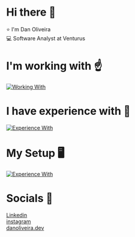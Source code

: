 # Hi there 👋

⭐ I'm Dan Oliveira  
💻 Software Analyst at Venturus

# I'm working with ☝️
[![Working With](https://skillicons.dev/icons?i=react,ts,nextjs,nodejs,aws)](https://skillicons.dev)

# I have experience with 🚀
[![Experience With](https://skillicons.dev/icons?i=html,css,js,ts,java,cs,nodejs,graphql,angular,aws,azure,bootstrap,docker,dotnet,electron,emotion,express,git,github,graphql,jenkins,mongodb,nestjs,nextjs,postgres)](https://skillicons.dev)

# My Setup 🖥️
[![Experience With](https://skillicons.dev/icons?i=windows,apple,ubuntu,vscode)](https://skillicons.dev)

# Socials 🤝
[Linkedin](https://www.linkedin.com/in/danieloschagas/)  
[instagram](https://www.instagram.com/danoliveira.dev/)  
[danoliveira.dev](https://danoliveira.dev)  

